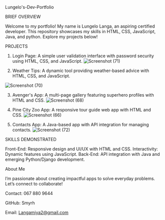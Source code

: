 Lungelo's-Dev-Portfolio

BRIEF OVERVIEW

Welcome to my portfolio! 
My name is Lungelo Langa, an aspiring certified developer. This repository showcases my skills in HTML, CSS, JavaScript, Java, and python. Explore my projects below!


PROJECTS


1. Login Page: A simple user validation interface with password security using HTML, CSS, and JavaScript.
![Screenshot (71)](https://github.com/user-attachments/assets/17d041fc-45f0-4203-8793-032aa0847d0c)






2. Weather Tips: A dynamic tool providing weather-based advice with HTML, CSS, and JavaScript.

![Screenshot (70)](https://github.com/user-attachments/assets/fffa1cd0-3a10-43b1-87b2-d1b8c4d72344)






3. Avenger's App: A multi-page gallery featuring superhero profiles with HTML and CSS.
![Screenshot (68)](https://github.com/user-attachments/assets/00606af4-0f40-419d-8404-2377030bed82)






4. Pine City Zoo App: A responsive tour guide web app with HTML and CSS.
![Screenshot (66)](https://github.com/user-attachments/assets/6d25072f-4cf3-4512-b324-557823a78360)






5. Contacts App: A Java-based app with API integration for managing contacts.
![Screenshot (72)](https://github.com/user-attachments/assets/e7391880-86a0-40ed-b3f4-4abfc5383769)






SKILLS DEMONSTRATED

Front-End: Responsive design and UI/UX with HTML and CSS.
Interactivity: Dynamic features using JavaScript.
Back-End: API integration with Java and emerging Python/Django development.

About Me

I’m passionate about creating impactful apps to solve everyday problems. Let’s connect to collaborate!



Contact: 067 880 9644

GitHub: Smyrh

Email: Langamiya2@gmail.com
